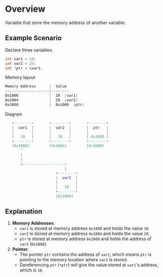 # Overview

Variable that store the memory address of another variable.

## Example Scenario

Declare three variables.

```c
int var1 = 10; 
int var2 = 20; 
int *ptr = &var1;
```

Memory layout

```scss
Memory Address      |  Value
--------------------|--------
0x1000              |  10  (var1)
0x1004              |  20  (var2)
0x1008              |  0x1000  (ptr)
```

Diagram

```lua
   +--------+       +--------+       +--------+
   |  var1  |       |  var2  |       |  ptr   |
   |        |       |        |       |        |
   |   10   |       |   20   |       | 0x1000 |
   +--------+       +--------+       +--------+
   (0x1000)         (0x1004)         (0x1008)
       ^                
       |                
       |                
       +-------------------+
                           |
                       +--------+
                       |  var1  |
                       |        |
                       |   10   |
                       +--------+
                       (0x1000)
```

## Explanation

1. **Memory Addresses**:
    - `var1` is stored at memory address `0x1000` and holds the value `10`.
    - `var2` is stored at memory address `0x1004` and holds the value `20`.
    - `ptr` is stored at memory address `0x1008` and holds the address of `var1` (`0x1000`).
2. **Pointer**:
    - The pointer `ptr` contains the address of `var1`, which means `ptr` is pointing to the memory location where `var1` is stored.
    - Dereferencing `ptr` (`*ptr`) will give the value stored at `var1`'s address, which is `10`.